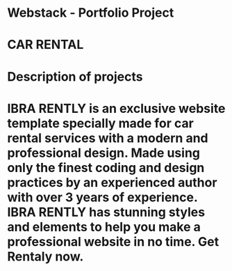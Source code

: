 # Webstack - Portfolio Project

# CAR RENTAL

# Description of projects
# IBRA RENTLY is an exclusive website template specially made for car rental services with a modern and professional design. Made using only the finest coding and design practices by an experienced author with over 3 years of experience. IBRA RENTLY has stunning styles and elements to help you make a professional website in no time. Get Rentaly now.
